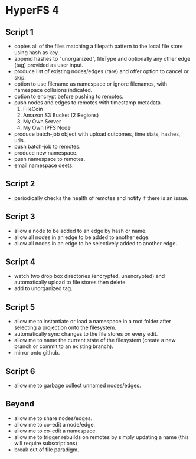 # HyperFS 4

## Script 1
- copies all of the files matching a filepath pattern to the local file store using hash as key.
- append hashes to "unorganized", fileType  and optionally any other edge (tag) provided as user input.
- produce list of existing nodes/edges (rare) and offer option to cancel or skip.
- option to use filename as namespace or ignore filenames, with namespace collisions indicated.
- option to encrypt before pushing to remotes.
- push nodes and edges to remotes with timestamp metadata.
  1. FileCoin
  2. Amazon S3 Bucket (2 Regions)
  3. My Own Server
  4. My Own IPFS Node
- produce batch-job object with upload outcomes, time stats, hashes, urls.
- push batch-job to remotes.
- produce new namespace.
- push namespace to remotes.
- email namespace deets.

## Script 2
- periodically checks the health of remotes and notify if there is an issue.

## Script 3
- allow a node to be added to an edge by hash or name.
- allow all nodes in an edge to be added to another edge.
- allow all nodes in an edge to be selectively added to another edge. 

## Script 4
- watch two drop box directories (encrypted, unencrypted) and automatically upload to file stores then delete.
- add to unorganized tag.

## Script 5
- allow me to instantiate or load a namespace in a root folder after selecting a projection onto the filesystem.
- automatically sync changes to the file stores on every edit.
- allow me to name the current state of the filesystem (create a new branch or commit to an existing branch).
- mirror onto github.

## Script 6
- allow me to garbage collect unnamed nodes/edges.

## Beyond
- allow me to share nodes/edges.
- allow me to co-edit a node/edge.
- allow me to co-edit a namespace.
- allow me to trigger rebuilds on remotes by simply updating a name (this will require subscriptions)
- break out of file paradigm.